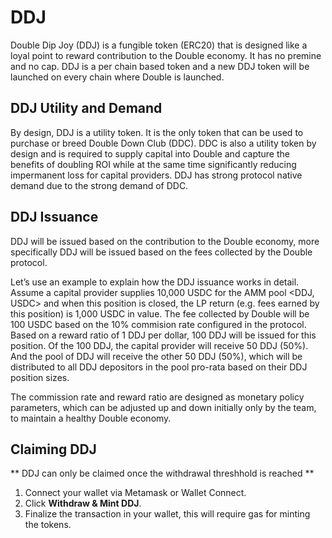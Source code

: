 # DDJ

Double Dip Joy (DDJ) is a fungible token (ERC20) that is designed like a loyal point to reward contribution to the Double economy. It has no premine and no cap. DDJ is a per chain based token and a new DDJ token will be launched on every chain where Double is launched.

## DDJ Utility and Demand

By design, DDJ is a utility token. It is the only token that can be used to purchase or breed Double Down Club (DDC). DDC is also a utility token by design and is required to supply capital into Double and capture the benefits of doubling ROI while at the same time significantly reducing impermanent loss for capital providers. DDJ has strong protocol native demand due to the strong demand of DDC. 

## DDJ Issuance

DDJ will be issued based on the contribution to the Double economy, more specifically DDJ will be issued based on the fees collected by the Double protocol.

Let’s use an example to explain how the DDJ issuance works in detail. 
Assume a capital provider supplies 10,000 USDC for the AMM pool <DDJ, USDC> and when this position is closed, the LP return (e.g. fees earned by this position) is 1,000 USDC in value.
The fee collected by Double will be 100 USDC based on the 10% commision rate configured in the protocol. Based on a reward ratio of 1 DDJ per dollar, 100 DDJ will be issued for this position. 
Of the 100 DDJ, the capital provider will receive 50 DDJ (50%). And the pool of DDJ will receive the other 50 DDJ (50%), which will be distributed to all DDJ depositors in the pool pro-rata based on their DDJ position sizes. 

The commission rate and reward ratio are designed as monetary policy parameters, which can be adjusted up and down initially only by the team, to maintain a healthy Double economy.

## Claiming DDJ

** DDJ can only be claimed once the withdrawal threshhold is reached **
1. Connect your wallet via Metamask or Wallet Connect.
2. Click **Withdraw & Mint DDJ**.
3. Finalize the transaction in your wallet, this will require gas for minting the tokens.
